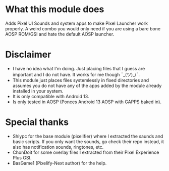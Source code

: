 # What this module does
Adds Pixel UI Sounds and system apps to make Pixel Launcher work properly.
A weird combo you would only need if you are using a bare bone AOSP ROM/GSI and hate the default AOSP launcher.
# Disclaimer
- I have no idea what I'm doing. Just placing files that I guess are important and I do not have. It works for me though ¯\_(ツ)_/¯.
- This module just places files systemlessly in fixed directories and assumes you do not have any of the apps added by the module already installed in your system.
- It is only compatible with Android 13.
- Is only tested in AOSP (Ponces Android 13 AOSP with GAPPS baked in).
# Special thanks
- Shiypc for the base module (pixelifier) where I extracted the saunds and basic scripts. If you only want the sounds, go check their repo instead, it also has notification sounds, ringtones, etc.
- ChonDoit for some overlay files I extracted from their Pixel Experience Plus GSI.
- BasGame1 (Pixelify-Next author) for the help.
